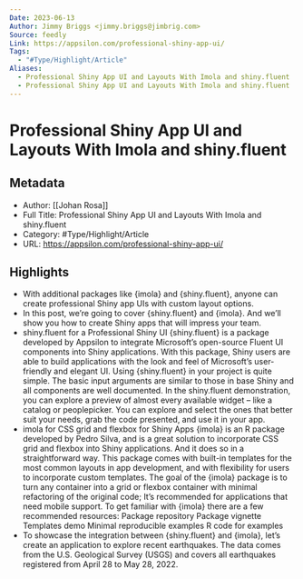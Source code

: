 ```yaml
---
Date: 2023-06-13
Author: Jimmy Briggs <jimmy.briggs@jimbrig.com>
Source: feedly
Link: https://appsilon.com/professional-shiny-app-ui/
Tags:
  - "#Type/Highlight/Article"
Aliases:
  - Professional Shiny App UI and Layouts With Imola and shiny.fluent
  - Professional Shiny App UI and Layouts With Imola and shiny.fluent
---
```

# Professional Shiny App UI and Layouts With Imola and shiny.fluent

## Metadata
- Author: [[Johan Rosa]]
- Full Title: Professional Shiny App UI and Layouts With Imola and shiny.fluent
- Category: #Type/Highlight/Article
- URL: https://appsilon.com/professional-shiny-app-ui/

## Highlights
- With additional packages like {imola} and {shiny.fluent}, anyone can create professional Shiny app UIs with custom layout options.
- In this post, we’re going to cover {shiny.fluent} and {imola}. And we’ll show you how to create Shiny apps that will impress your team.
- shiny.fluent for a Professional Shiny UI
  {shiny.fluent} is a package developed by Appsilon to integrate Microsoft’s open-source Fluent UI components into Shiny applications. With this package, Shiny users are able to build applications with the look and feel of Microsoft’s user-friendly and elegant UI.
  Using {shiny.fluent} in your project is quite simple. The basic input arguments are similar to those in base Shiny and all components are well documented. In the shiny.fluent demonstration, you can explore a preview of almost every available widget – like a catalog or peoplepicker. You can explore and select the ones that better suit your needs, grab the code presented, and use it in your app.
- imola for CSS grid and flexbox for Shiny Apps
  {imola} is an R package developed by Pedro Silva, and is a great solution to incorporate CSS grid and flexbox into Shiny applications. And it does so in a straightforward way. This package comes with built-in templates for the most common layouts in app development, and with flexibility for users to incorporate custom templates.
  The goal of the {imola} package is to turn any container into a grid or flexbox container with minimal refactoring of the original code; It’s recommended for applications that need mobile support.
  To get familiar with {imola} there are a few recommended resources:
  Package repository
  Package vignette
  Templates demo
  Minimal reproducible examples
  R code for examples
- To showcase the integration between {shiny.fluent} and {imola}, let’s create an application to explore recent earthquakes. The data comes from the U.S. Geological Survey (USGS) and covers all earthquakes registered from April 28 to May 28, 2022.
